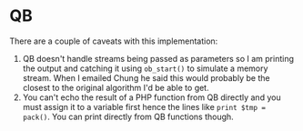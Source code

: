 QB
==

There are a couple of caveats with this implementation:

1. QB doesn't handle streams being passed as parameters so I am printing the output and catching it using `ob_start()` to simulate a memory stream. When I emailed Chung he said this would probably be the closest to the original algorithm I'd be able to get.
2. You can't echo the result of a PHP function from QB directly and you must assign it to a variable first hence the lines like `print $tmp = pack()`. You can print directly from QB functions though.
